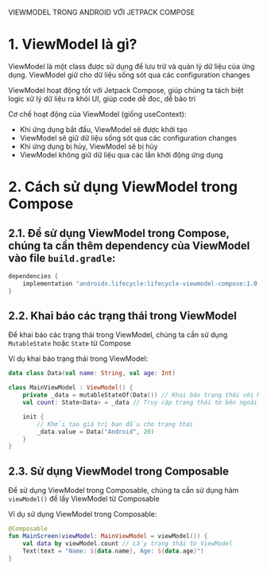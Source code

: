 VIEWMODEL TRONG ANDROID VỚI JETPACK COMPOSE

# 1. ViewModel là gì?

ViewModel là một class được sử dụng để lưu trữ và quản lý dữ liệu của ứng dụng. ViewModel giữ cho dữ
liệu sống sót qua các configuration changes

ViewModel hoạt động tốt với Jetpack Compose, giúp chúng ta tách biệt logic xử lý dữ liệu ra khỏi UI,
giúp code dễ đọc, dễ bảo trì

Cơ chế hoạt động của ViewModel (giống useContext):

- Khi ứng dụng bắt đầu, ViewModel sẽ được khởi tạo
- ViewModel sẽ giữ dữ liệu sống sót qua các configuration changes
- Khi ứng dụng bị hủy, ViewModel sẽ bị hủy
- ViewModel không giữ dữ liệu qua các lần khởi động ứng dụng

# 2. Cách sử dụng ViewModel trong Compose

## 2.1. Để sử dụng ViewModel trong Compose, chúng ta cần thêm dependency của ViewModel vào file `build.gradle`:

```gradle
dependencies {
    implementation "androidx.lifecycle:lifecycle-viewmodel-compose:1.0.0-alpha07"
}
```

## 2.2. Khai báo các trạng thái trong ViewModel

Để khai báo các trạng thái trong ViewModel, chúng ta cần sử dụng `MutableState` hoặc `State` từ
Compose

Ví dụ khai báo trạng thái trong ViewModel:

```kotlin
data class Data(val name: String, val age: Int)

class MainViewModel : ViewModel() {
    private _data = mutableStateOf(Data()) // Khai báo trạng thái với MutableState
    val count: State<Data> = _data // Truy cập trạng thái từ bên ngoài

    init {
        // Khởi tạo giá trị ban đầu cho trạng thái
        _data.value = Data("Android", 20)
    }
}
```

## 2.3. Sử dụng ViewModel trong Composable

Để sử dụng ViewModel trong Composable, chúng ta cần sử dụng hàm `viewModel()` để lấy ViewModel từ
Composable

Ví dụ sử dụng ViewModel trong Composable:

```kotlin
@Composable
fun MainScreen(viewModel: MainViewModel = viewModel()) {
    val data by viewModel.count // Lấy trạng thái từ ViewModel
    Text(text = "Name: ${data.name}, Age: ${data.age}")
}
```


